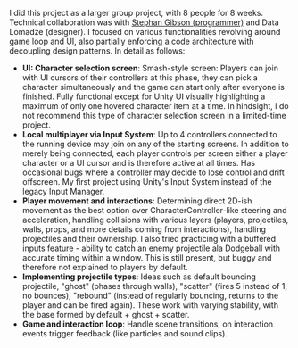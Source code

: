 I did this project as a larger group project, with 8 people for 8 weeks. Technical collaboration was with [Stephan Gibson (programmer)](https://github.com/Stepup2000) and Data Lomadze (designer). I focused on various functionalities revolving around game loop and UI, also partially enforcing a code architecture with decoupling design patterns. In detail as follows:

- **UI: Character selection screen**: Smash-style screen: Players can join with UI cursors of their controllers at this phase, they can pick a character simultaneously and the game can start only after everyone is finished. Fully functional except for Unity UI visually highlighting a maximum of only one hovered character item at a time. In hindsight, I do not recommend this type of character selection screen in a limited-time project.
- **Local multiplayer via Input System**: Up to 4 controllers connected to the running device may join on any of the starting screens. In addition to merely being connected, each player controls per screen either a player character or a UI cursor and is therefore active at all times. Has occasional bugs where a controller may decide to lose control and drift offscreen. My first project using Unity's Input System instead of the legacy Input Manager.
- **Player movement and interactions**: Determining direct 2D-ish movement as the best option over CharacterController-like steering and acceleration, handling collisions with various layers (players, projectiles, walls, props, and more details coming from interactions), handling projectiles and their ownership. I also tried practicing with a buffered inputs feature - ability to catch an enemy projectile ala Dodgeball with accurate timing within a window. This is still present, but buggy and therefore not explained to players by default.
- **Implementing projectile types**: Ideas such as default bouncing projectile, "ghost" (phases through walls), "scatter" (fires 5 instead of 1, no bounces), "rebound" (instead of regularly bouncing, returns to the player and can be fired again). These work with varying stability, with the base formed by default + ghost + scatter.
- **Game and interaction loop**: Handle scene transitions, on interaction events trigger feedback (like particles and sound clips).